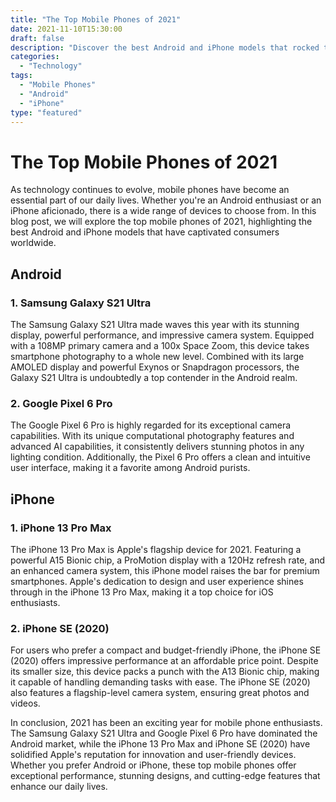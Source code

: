 ```yaml
---
title: "The Top Mobile Phones of 2021"
date: 2021-11-10T15:30:00
draft: false
description: "Discover the best Android and iPhone models that rocked this year's mobile industry."
categories:
  - "Technology"
tags:
  - "Mobile Phones"
  - "Android"
  - "iPhone"
type: "featured"
---
```


# The Top Mobile Phones of 2021

As technology continues to evolve, mobile phones have become an essential part of our daily lives. Whether you're an Android enthusiast or an iPhone aficionado, there is a wide range of devices to choose from. In this blog post, we will explore the top mobile phones of 2021, highlighting the best Android and iPhone models that have captivated consumers worldwide.

## Android

### 1. Samsung Galaxy S21 Ultra

The Samsung Galaxy S21 Ultra made waves this year with its stunning display, powerful performance, and impressive camera system. Equipped with a 108MP primary camera and a 100x Space Zoom, this device takes smartphone photography to a whole new level. Combined with its large AMOLED display and powerful Exynos or Snapdragon processors, the Galaxy S21 Ultra is undoubtedly a top contender in the Android realm.

### 2. Google Pixel 6 Pro

The Google Pixel 6 Pro is highly regarded for its exceptional camera capabilities. With its unique computational photography features and advanced AI capabilities, it consistently delivers stunning photos in any lighting condition. Additionally, the Pixel 6 Pro offers a clean and intuitive user interface, making it a favorite among Android purists.

## iPhone

### 1. iPhone 13 Pro Max

The iPhone 13 Pro Max is Apple's flagship device for 2021. Featuring a powerful A15 Bionic chip, a ProMotion display with a 120Hz refresh rate, and an enhanced camera system, this iPhone model raises the bar for premium smartphones. Apple's dedication to design and user experience shines through in the iPhone 13 Pro Max, making it a top choice for iOS enthusiasts.

### 2. iPhone SE (2020)

For users who prefer a compact and budget-friendly iPhone, the iPhone SE (2020) offers impressive performance at an affordable price point. Despite its smaller size, this device packs a punch with the A13 Bionic chip, making it capable of handling demanding tasks with ease. The iPhone SE (2020) also features a flagship-level camera system, ensuring great photos and videos.

In conclusion, 2021 has been an exciting year for mobile phone enthusiasts. The Samsung Galaxy S21 Ultra and Google Pixel 6 Pro have dominated the Android market, while the iPhone 13 Pro Max and iPhone SE (2020) have solidified Apple's reputation for innovation and user-friendly devices. Whether you prefer Android or iPhone, these top mobile phones offer exceptional performance, stunning designs, and cutting-edge features that enhance our daily lives.
